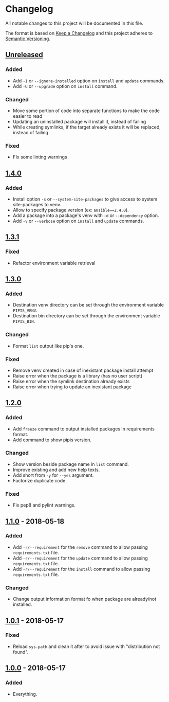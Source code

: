 # Changelog
All notable changes to this project will be documented in this file.

The format is based on [Keep a Changelog](http://keepachangelog.com/en/1.0.0/)
and this project adheres to [Semantic Versioning](http://semver.org/spec/v2.0.0.html).

## [Unreleased]
### Added
- Add `-I` or `--ignore-installed` option on `install` and `update` commands.
- Add `-U` or `--upgrade` option on `install` command.

### Changed
- Move some portion of code into separate functions to make the code easier to read
- Updating an uninstalled package will install it, instead of failing
- While creating symlinks, if the target already exists it will be replaced, instead of failing

### Fixed
- FIx some linting warnings

## [1.4.0]
### Added
- Install option `-s` or `--system-site-packages` to give access to system site-packages to venv.
- Allow to specify package version (ex: `ansible==2.4.0`).
- Add a package into a package's venv with `-d` or `--dependency` option.
- Add `-v` or `--verbose` option on `install` and `update` commands.

## [1.3.1]
### Fixed
- Refactor environment variable retrieval

## [1.3.0]
### Added
- Destination venv directory can be set through the environment variable `PIPIS_VENV`.
- Destination bin directory can be set through the environment variable `PIPIS_BIN`.

### Changed
- Format `list` output like pip's one.

### Fixed
- Remove venv created in case of inexistant package install attempt
- Raise error when the package is a library (has no user script)
- Raise error when the symlink destination already exists
- Raise error when trying to update an inexistant package

## [1.2.0]
### Added
- Add `freeze` command to output installed packages in requirements format.
- Add command to show pipis version.

### Changed
- Show version beside package name in `list` command.
- Improve existing and add new help texts.
- Add short from `-y` for `--yes` argument.
- Factorize duplicate code.

### Fixed
- Fix pep8 and pylint warnings.

## [1.1.0] - 2018-05-18
### Added
- Add `-r/--requirement` for the `remove` command to allow passing `requirements.txt` file.
- Add `-r/--requirement` for the `update` command to allow passing `requirements.txt` file.
- Add `-r/--requirement` for the `install` command to allow passing `requirements.txt` file.

### Changed
- Change output information format fo when package are already/not installed.

## [1.0.1] - 2018-05-17
### Fixed
- Reload `sys.path` and clean it after to avoid issue with "distribution not found".

## [1.0.0] - 2018-05-17
### Added
- Everything.

[Unreleased]: https://gitlab.com/NicolasKAROLAK/pipis/compare/v1.4.0...HEAD
[1.4.0]: https://gitlab.com/NicolasKAROLAK/pipis/compare/v1.3.1...v1.4.0
[1.3.1]: https://gitlab.com/NicolasKAROLAK/pipis/compare/v1.3.0...v1.3.1
[1.3.0]: https://gitlab.com/NicolasKAROLAK/pipis/compare/v1.2.0...v1.3.0
[1.2.0]: https://gitlab.com/NicolasKAROLAK/pipis/compare/v1.1.0...1.2.0
[1.1.0]: https://gitlab.com/NicolasKAROLAK/pipis/compare/v1.0.1...v1.1.0
[1.0.1]: https://gitlab.com/NicolasKAROLAK/pipis/compare/v1.0.0...v1.0.1
[1.0.0]: https://gitlab.com/NicolasKAROLAK/pipis/compare/0c3cc746...v1.0.0
